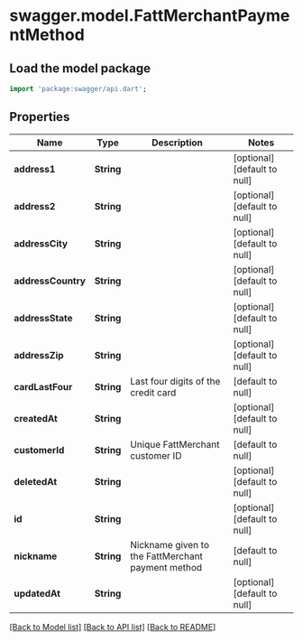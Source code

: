 # swagger.model.FattMerchantPaymentMethod

## Load the model package
```dart
import 'package:swagger/api.dart';
```

## Properties
Name | Type | Description | Notes
------------ | ------------- | ------------- | -------------
**address1** | **String** |  | [optional] [default to null]
**address2** | **String** |  | [optional] [default to null]
**addressCity** | **String** |  | [optional] [default to null]
**addressCountry** | **String** |  | [optional] [default to null]
**addressState** | **String** |  | [optional] [default to null]
**addressZip** | **String** |  | [optional] [default to null]
**cardLastFour** | **String** | Last four digits of the credit card | [default to null]
**createdAt** | **String** |  | [optional] [default to null]
**customerId** | **String** | Unique FattMerchant customer ID | [default to null]
**deletedAt** | **String** |  | [optional] [default to null]
**id** | **String** |  | [optional] [default to null]
**nickname** | **String** | Nickname given to the FattMerchant payment method | [default to null]
**updatedAt** | **String** |  | [optional] [default to null]

[[Back to Model list]](../README.md#documentation-for-models) [[Back to API list]](../README.md#documentation-for-api-endpoints) [[Back to README]](../README.md)


